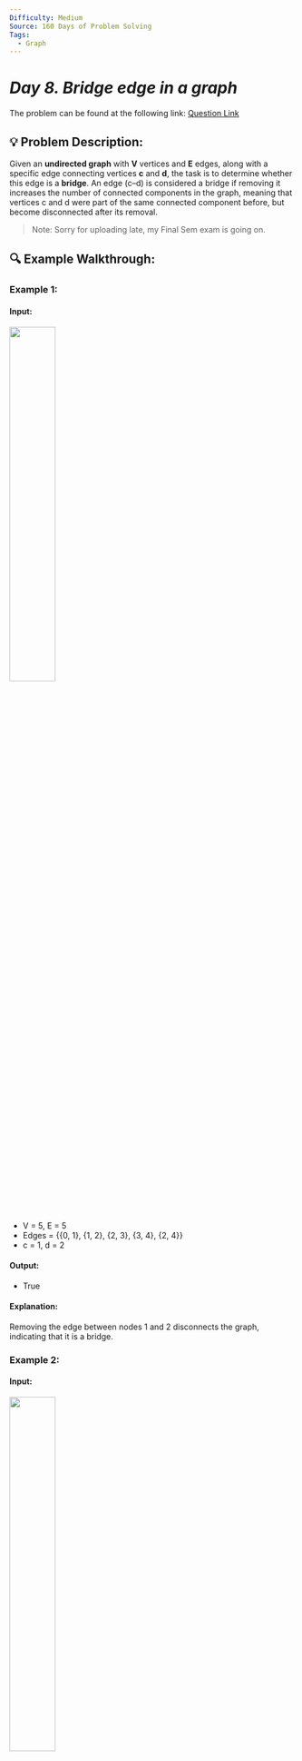 ```yaml
---
Difficulty: Medium
Source: 160 Days of Problem Solving
Tags:
  - Graph
---
```


#  _Day 8. Bridge edge in a graph_ 


The problem can be found at the following link: [Question Link](https://www.geeksforgeeks.org/batch/gfg-160-problems/track/graph-gfg-160/problem/bridge-edge-in-graph)

## 💡 **Problem Description:**

Given an **undirected graph** with **V** vertices and **E** edges, along with a specific edge connecting vertices **c** and **d**, the task is to determine whether this edge is a **bridge**. An edge (c–d) is considered a bridge if removing it increases the number of connected components in the graph, meaning that vertices c and d were part of the same connected component before, but become disconnected after its removal.

> Note: Sorry for uploading late, my Final Sem exam is going on.

## 🔍 **Example Walkthrough:**

### **Example 1:**

#### **Input:**

<img src="https://github.com/user-attachments/assets/1630b101-9fdd-4c26-958e-986c0b274e33" width="40%">


- V = 5, E = 5
- Edges = {{0, 1}, {1, 2}, {2, 3}, {3, 4}, {2, 4}}
- c = 1, d = 2

#### **Output:**
- True

#### **Explanation:**
Removing the edge between nodes 1 and 2 disconnects the graph, indicating that it is a bridge.

### **Example 2:**

#### **Input:**

<img src="https://github.com/user-attachments/assets/09149db6-b08f-4974-9996-b4d0c6115979" width="40%">


- V = 5, E = 5
- Edges = {{0, 1}, {1, 2}, {2, 3}, {3, 4}, {2, 4}}
- c = 2, d = 4

#### **Output:**
- False

#### **Explanation:**
Removing the edge between nodes 2 and 4 does not affect the connectivity of the graph, indicating that it is not a bridge.

<img src="https://github.com/user-attachments/assets/c88756b4-e3ce-4fc1-b9c1-df4c8677abab" width="40%">


## **Constraints:**
- $1 \leq V, E \leq 10^5$
- $0 \leq c, d \leq V-1$

## 🎯 **My Approach:**

### **Algorithm Steps:**

1. **Build the Adjacency List:** Construct the adjacency list from the given list of edges.

2. **Remove the Edge (c, d):** Temporarily remove the edge by not including it in the adjacency list.

3. **DFS Traversal:**
   - Initialize a visited array to keep track of visited nodes.
   - Start DFS traversal from node c.
   - Mark all reachable nodes from c as visited.

4. **Check Reachability of d:**
   - After the DFS traversal, check if node d has been visited.
   - If node d is not visited, it means removing the edge (c, d) disconnects node d from node c, indicating that the edge is a bridge.

5. **Restore the Edge (c, d):** After the check, restore the edge to its original state in the adjacency list.

## **Code (Java)**

```java
class Solution {
    void dfs(List<List<Integer>> g, boolean[] vis, int u) {
        vis[u] = true;
        for (int v : g.get(u)) if (!vis[v]) dfs(g, vis, v);
    }

    public boolean isBridge(int V, int[][] edges, int c, int d) {
        List<List<Integer>> g = new ArrayList<>();
        for (int i = 0; i < V; i++) g.add(new ArrayList<>());
        for (int[] e : edges)
            if (!(e[0] == c && e[1] == d || e[0] == d && e[1] == c)) {
                g.get(e[0]).add(e[1]);
                g.get(e[1]).add(e[0]);
            }
        boolean[] vis = new boolean[V];
        dfs(g, vis, c);
        return !vis[d];
    }
}
```

## 🎯 **Contribution and Support:**

For discussions, questions, or doubts related to this solution, feel free to connect on LinkedIn: [Any Questions](https://www.linkedin.com/in/sanjana-yadav007). Let’s make this learning journey more collaborative!

⭐ **If you find this helpful, please give this repository a star!** ⭐
